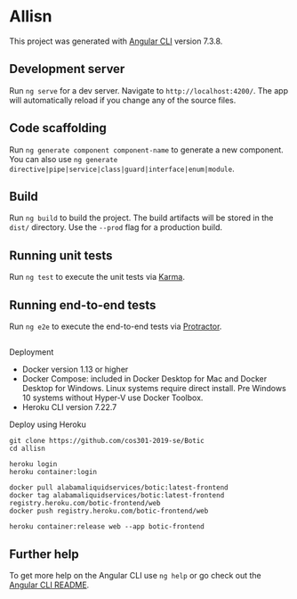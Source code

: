 # Allisn

This project was generated with [Angular CLI](https://github.com/angular/angular-cli) version 7.3.8.

## Development server

Run `ng serve` for a dev server. Navigate to `http://localhost:4200/`. The app will automatically reload if you change any of the source files.

## Code scaffolding

Run `ng generate component component-name` to generate a new component. You can also use `ng generate directive|pipe|service|class|guard|interface|enum|module`.

## Build

Run `ng build` to build the project. The build artifacts will be stored in the `dist/` directory. Use the `--prod` flag for a production build.

## Running unit tests

Run `ng test` to execute the unit tests via [Karma](https://karma-runner.github.io).

## Running end-to-end tests

Run `ng e2e` to execute the end-to-end tests via [Protractor](http://www.protractortest.org/).

## 
Deployment
- Docker version 1.13 or higher
- Docker Compose: included in Docker Desktop for Mac and Docker Desktop for Windows. Linux systems require direct install. Pre Windows 10 systems without Hyper-V use Docker Toolbox.
- Heroku CLI version 7.22.7

Deploy using Heroku
```shell
git clone https://github.com/cos301-2019-se/Botic
cd allisn

heroku login
heroku container:login

docker pull alabamaliquidservices/botic:latest-frontend
docker tag alabamaliquidservices/botic:latest-frontend registry.heroku.com/botic-frontend/web
docker push registry.heroku.com/botic-frontend/web

heroku container:release web --app botic-frontend
```

## Further help

To get more help on the Angular CLI use `ng help` or go check out the [Angular CLI README](https://github.com/angular/angular-cli/blob/master/README.md).
